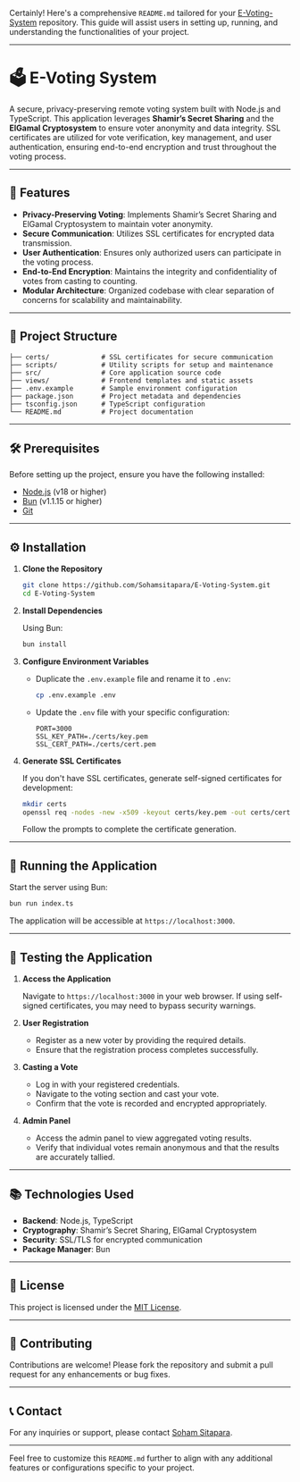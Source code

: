Certainly! Here's a comprehensive `README.md` tailored for your [E-Voting-System](https://github.com/Sohamsitapara/E-Voting-System) repository. This guide will assist users in setting up, running, and understanding the functionalities of your project.

---

# 🗳️ E-Voting System

A secure, privacy-preserving remote voting system built with Node.js and TypeScript. This application leverages **Shamir’s Secret Sharing** and the **ElGamal Cryptosystem** to ensure voter anonymity and data integrity. SSL certificates are utilized for vote verification, key management, and user authentication, ensuring end-to-end encryption and trust throughout the voting process.

---

## 🚀 Features

- **Privacy-Preserving Voting**: Implements Shamir’s Secret Sharing and ElGamal Cryptosystem to maintain voter anonymity.
- **Secure Communication**: Utilizes SSL certificates for encrypted data transmission.
- **User Authentication**: Ensures only authorized users can participate in the voting process.
- **End-to-End Encryption**: Maintains the integrity and confidentiality of votes from casting to counting.
- **Modular Architecture**: Organized codebase with clear separation of concerns for scalability and maintainability.

---

## 📁 Project Structure

```
├── certs/             # SSL certificates for secure communication
├── scripts/           # Utility scripts for setup and maintenance
├── src/               # Core application source code
├── views/             # Frontend templates and static assets
├── .env.example       # Sample environment configuration
├── package.json       # Project metadata and dependencies
├── tsconfig.json      # TypeScript configuration
└── README.md          # Project documentation
```

---

## 🛠️ Prerequisites

Before setting up the project, ensure you have the following installed:

- [Node.js](https://nodejs.org/) (v18 or higher)
- [Bun](https://bun.sh/) (v1.1.15 or higher)
- [Git](https://git-scm.com/)

---

## ⚙️ Installation

1. **Clone the Repository**

   ```bash
   git clone https://github.com/Sohamsitapara/E-Voting-System.git
   cd E-Voting-System
   ```

2. **Install Dependencies**

   Using Bun:

   ```bash
   bun install
   ```

3. **Configure Environment Variables**

   - Duplicate the `.env.example` file and rename it to `.env`:

     ```bash
     cp .env.example .env
     ```

   - Update the `.env` file with your specific configuration:

     ```env
     PORT=3000
     SSL_KEY_PATH=./certs/key.pem
     SSL_CERT_PATH=./certs/cert.pem
     ```

4. **Generate SSL Certificates**

   If you don't have SSL certificates, generate self-signed certificates for development:

   ```bash
   mkdir certs
   openssl req -nodes -new -x509 -keyout certs/key.pem -out certs/cert.pem
   ```

   Follow the prompts to complete the certificate generation.

---

## 🚀 Running the Application

Start the server using Bun:

```bash
bun run index.ts
```

The application will be accessible at `https://localhost:3000`.

---

## 🧪 Testing the Application

1. **Access the Application**

   Navigate to `https://localhost:3000` in your web browser. If using self-signed certificates, you may need to bypass security warnings.

2. **User Registration**

   - Register as a new voter by providing the required details.
   - Ensure that the registration process completes successfully.

3. **Casting a Vote**

   - Log in with your registered credentials.
   - Navigate to the voting section and cast your vote.
   - Confirm that the vote is recorded and encrypted appropriately.

4. **Admin Panel**

   - Access the admin panel to view aggregated voting results.
   - Verify that individual votes remain anonymous and that the results are accurately tallied.

---

## 📚 Technologies Used

- **Backend**: Node.js, TypeScript
- **Cryptography**: Shamir’s Secret Sharing, ElGamal Cryptosystem
- **Security**: SSL/TLS for encrypted communication
- **Package Manager**: Bun

---

## 📄 License

This project is licensed under the [MIT License](LICENSE).

---

## 🤝 Contributing

Contributions are welcome! Please fork the repository and submit a pull request for any enhancements or bug fixes.

---

## 📞 Contact

For any inquiries or support, please contact [Soham Sitapara](mailto:soham.v.sitapara@gmail.com).

---

Feel free to customize this `README.md` further to align with any additional features or configurations specific to your project. 
